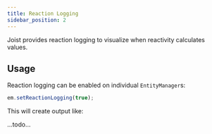 ```yaml
---
title: Reaction Logging
sidebar_position: 2
---
```


Joist provides reaction logging to visualize when reactivity calculates values.

## Usage

Reaction logging can be enabled on individual `EntityManager`s:

```ts
em.setReactionLogging(true);
```

This will create output like:

...todo...

